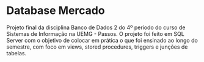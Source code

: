# Database Mercado

Projeto final da disciplina Banco de Dados 2 do 4º período do curso de Sistemas de Informação na UEMG - Passos.
O projeto foi feito em SQL Server com o objetivo de colocar em prática o que foi ensinado ao longo do semestre, com foco em views, stored procedures, triggers e junções de tabelas.
